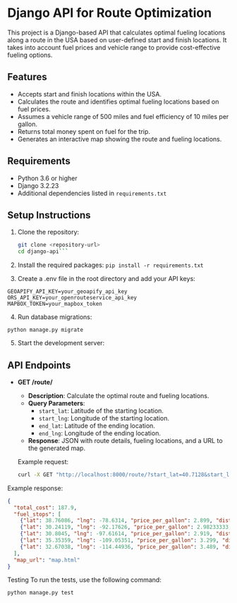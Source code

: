 # Django API for Route Optimization

This project is a Django-based API that calculates optimal fueling locations along a route in the USA based on user-defined start and finish locations. It takes into account fuel prices and vehicle range to provide cost-effective fueling options.

## Features

- Accepts start and finish locations within the USA.
- Calculates the route and identifies optimal fueling locations based on fuel prices.
- Assumes a vehicle range of 500 miles and fuel efficiency of 10 miles per gallon.
- Returns total money spent on fuel for the trip.
- Generates an interactive map showing the route and fueling locations.

## Requirements

- Python 3.6 or higher
- Django 3.2.23
- Additional dependencies listed in `requirements.txt`

## Setup Instructions

1. Clone the repository:

   ```sh
   git clone <repository-url>
   cd django-api```

2. Install the required packages:
   ```pip install -r requirements.txt```

3. Create a .env file in the root directory and add your API keys:

```
GEOAPIFY_API_KEY=your_geoapify_api_key
ORS_API_KEY=your_openrouteservice_api_key
MAPBOX_TOKEN=your_mapbox_token
```

4. Run database migrations:

```python manage.py migrate```

5. Start the development server:

## API Endpoints

- **GET /route/**

  - **Description**: Calculate the optimal route and fueling locations.
  - **Query Parameters**:
    - `start_lat`: Latitude of the starting location.
    - `start_lng`: Longitude of the starting location.
    - `end_lat`: Latitude of the ending location.
    - `end_lng`: Longitude of the ending location.
  - **Response**: JSON with route details, fueling locations, and a URL to the generated map.

  Example request:
  ```sh
  curl -X GET "http://localhost:8000/route/?start_lat=40.7128&start_lng=-74.0060&end_lat=34.0522&end_lng=-118.2437"

Example response:

```json
{
  "total_cost": 187.9,
  "fuel_stops": [
    {"lat": 38.76086, "lng": -78.6314, "price_per_gallon": 2.899, "distance_from_start": 257.6},
    {"lat": 30.24119, "lng": -92.17626, "price_per_gallon": 2.98233333, "distance_from_start": 925.7},
    {"lat": 30.8045, "lng": -97.61614, "price_per_gallon": 2.919, "distance_from_start": 1420.1},
    {"lat": 35.35359, "lng": -109.05351, "price_per_gallon": 3.299, "distance_from_start": 2077.6},
    {"lat": 32.67038, "lng": -114.44936, "price_per_gallon": 3.489, "distance_from_start": 2577.8}
  ],
  "map_url": "map.html"
}
```

Testing
To run the tests, use the following command:

```
python manage.py test
```
